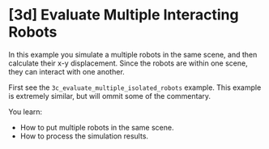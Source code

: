 # [3d] Evaluate Multiple Interacting Robots

In this example you simulate a multiple robots in the same scene, and then calculate their x-y displacement.
Since the robots are within one scene, they can interact with one another.

First see the `3c_evaluate_multiple_isolated_robots` example.
This example is extremely similar, but will ommit some of the commentary.

You learn:

- How to put multiple robots in the same scene.
- How to process the simulation results.
